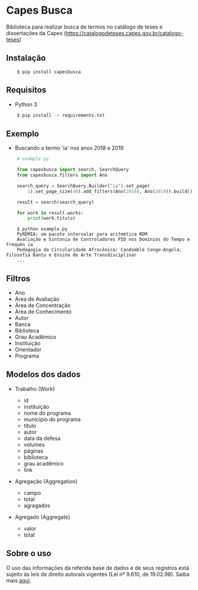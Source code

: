 # Capes Busca

Biblioteca para realizar busca de termos no catálogo de teses e dissertações da Capes (https://catalogodeteses.capes.gov.br/catalogo-teses)

## Instalação

```
    $ pip install capesbusca
```

## Requisitos

- Python 3

```sh
    $ pip install -r requirements.txt
```

## Exemplo

- Buscando o termo 'ia' nos anos 2018 e 2019

```python
    # example.py

    from capesbusca import search, SearchQuery
    from capesbusca.filters import Ano

    search_query = SearchQuery.Builder("ia").set_page(
        1).set_page_size(40).add_filters(Ano(2018), Ano(2019)).build()

    result = search(search_query)

    for work in result.works:
        print(work.titulo)
```

```
    $ python example.py
    PyRDMIA: um pacote intervalar para aritmética RDM
    Avaliação e Sintonia de Controladores PID nos Domínios do Tempo e Frequên ia
    Pedagogia da Circularidade Afrocênica: Candomblé Congo-Angola, Filosofia Bantu e Ensino de Arte Transdisciplinar
    ...
```

## Filtros

- Ano
- Área de Avaliação
- Área de Concentração
- Área de Conhecimento
- Autor
- Banca
- Biblioteca
- Grau Acadêmico
- Instituição
- Orientador
- Programa

## Modelos dos dados

- Trabalho (Work)

  - id
  - instituição
  - nome do programa
  - município do programa
  - título
  - autor
  - data da defesa
  - volumes
  - páginas
  - biblioteca
  - grau acadêmico
  - link

- Agregação (Aggregation)

  - campo
  - total
  - agragados

- Agregado (Aggregate)

  - valor
  - total

## Sobre o uso

O uso das informações da referida base de dados e de seus registros está sujeito às leis de direito autorais vigentes (Lei nº 9.610, de 19.02.98). Saiba mais [aqui](https://sdi.capes.gov.br/banco-de-teses/02_bt_sobre.html).

